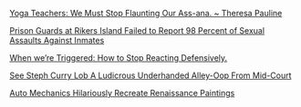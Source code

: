 <a href="http://www.elephantjournal.com/2013/10/yoga-teachers-we-must-stop-flaunting-our-ass-ana-theresa-pauline/" target="_blank">Yoga Teachers: We Must Stop Flaunting Our Ass-ana. ~ Theresa Pauline</a>

<a href="http://usuncut.com/news/prison-guards-at-rikers-island-failed-to-report-98-percent-of-sexual-assaults-against-inmates/" target="_blank">Prison Guards at Rikers Island Failed to Report 98 Percent of Sexual Assaults Against Inmates</a>

<a href="http://www.elephantjournal.com/2015/10/when-were-triggered-how-to-stop-reacting-defensively/" target="_blank">When we’re Triggered: How to Stop Reacting Defensively.</a>

<a href="http://uproxx.com/dimemag/2015/10/steph-curry-underhanded-alley-oop-mid-court-andre-iguodala/" target="_blank">See Steph Curry Lob A Ludicrous Underhanded Alley-Oop From Mid-Court</a>

<a href="http://www.boredpanda.com/renaissance-mechanics-photo-portraits-freddy-fabris/" target="_blank">Auto Mechanics Hilariously Recreate Renaissance Paintings</a>
